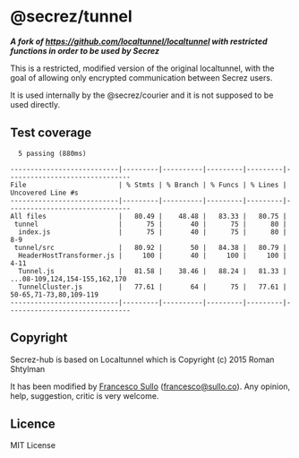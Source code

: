 # @secrez/tunnel

**_A fork of https://github.com/localtunnel/localtunnel with restricted functions in order to be used by Secrez_**

This is a restricted, modified version of the original localtunnel, with the goal of allowing only encrypted communication between Secrez users.

It is used internally by the @secrez/courier and it is not supposed to be used directly.


## Test coverage
```
  5 passing (880ms)

---------------------------|---------|----------|---------|---------|-------------------------------
File                       | % Stmts | % Branch | % Funcs | % Lines | Uncovered Line #s             
---------------------------|---------|----------|---------|---------|-------------------------------
All files                  |   80.49 |    48.48 |   83.33 |   80.75 |                               
 tunnel                    |      75 |       40 |      75 |      80 |                               
  index.js                 |      75 |       40 |      75 |      80 | 8-9                           
 tunnel/src                |   80.92 |       50 |   84.38 |   80.79 |                               
  HeaderHostTransformer.js |     100 |       40 |     100 |     100 | 4-11                          
  Tunnel.js                |   81.58 |    38.46 |   88.24 |   81.33 | ...08-109,124,154-155,162,170 
  TunnelCluster.js         |   77.61 |       64 |      75 |   77.61 | 50-65,71-73,80,109-119        
---------------------------|---------|----------|---------|---------|-------------------------------
```

## Copyright

Secrez-hub is based on Localtunnel which is Copyright (c) 2015 Roman Shtylman  

It has been modified by [Francesco Sullo](https://francesco.sullo.co) (<francesco@sullo.co>). Any opinion, help, suggestion, critic is very welcome.

## Licence

MIT License

